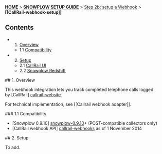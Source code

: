 <a name="top" />

[**HOME**](Home) > [**SNOWPLOW SETUP GUIDE**](Setting-up-Snowplow) > [Step 2b: setup a Webhook](Setting-up-a-webhook) > **[[CallRail-webhook-setup]]**

## Contents

- 1. [Overview](#overview)  
  - 1.1 [Compatibility](#compat)
- 2. [Setup](#setup)
  - 2.1 [CallRail UI](#)
  - 2.2 [Snowplow Redshift](#)

<a name="overview" />
## 1. Overview

This webhook integration lets you track completed telephone calls logged by [CallRail] [callrail-website].

For technical implementation, see [[Callrail webhook adapter]].

<a name="compat" />
### 1.1 Compatibility

* [Snowplow 0.9.10] [snowplow-0.9.10]+ (POST-compatible collectors only)
* [CallRail webhook API] [callrail-webhooks] as of 1 November 2014

<a name="setup" />
## 2. Setup

To add.

[callrail-website]: http://www.callrail.com/
[callrail-webhooks]: https://support.callrail.com/hc/en-us/articles/201211133-Webhooks
[snowplow-0.9.10]: https://github.com/snowplow/snowplow/releases/tag/0.9.10
